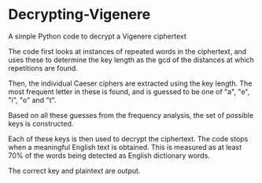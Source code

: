 # Decrypting-Vigenere
A simple Python code to decrypt a Vigenere ciphertext

The code first looks at instances of repeated words in the ciphertext, and uses these to determine the key length as the gcd of the distances at which repetitions are found.

Then, the individual Caeser ciphers are extracted using the key length. The most frequent letter in these is found, and is guessed to be one of "a", "e", "i", "o" and "t". 

Based on all these guesses from the frequency analysis, the set of possible keys is constructed. 

Each of these keys is then used to decrypt the ciphertext. The code stops when a meaningful English text is obtained. This is measured as at least 70% of the words being detected as English dictionary words.

The correct key and plaintext are output.
